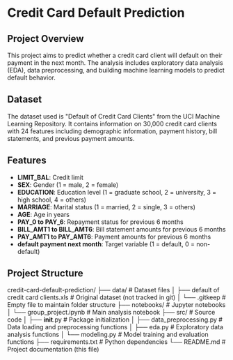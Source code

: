 # Credit Card Default Prediction

## Project Overview
This project aims to predict whether a credit card client will default on their payment in the next month. The analysis includes exploratory data analysis (EDA), data preprocessing, and building machine learning models to predict default behavior.

## Dataset
The dataset used is "Default of Credit Card Clients" from the UCI Machine Learning Repository. It contains information on 30,000 credit card clients with 24 features including demographic information, payment history, bill statements, and previous payment amounts.

## Features
- **LIMIT_BAL**: Credit limit
- **SEX**: Gender (1 = male, 2 = female)
- **EDUCATION**: Education level (1 = graduate school, 2 = university, 3 = high school, 4 = others)
- **MARRIAGE**: Marital status (1 = married, 2 = single, 3 = others)
- **AGE**: Age in years
- **PAY_0 to PAY_6**: Repayment status for previous 6 months
- **BILL_AMT1 to BILL_AMT6**: Bill statement amounts for previous 6 months
- **PAY_AMT1 to PAY_AMT6**: Payment amounts for previous 6 months
- **default payment next month**: Target variable (1 = default, 0 = non-default)

## Project Structure

credit-card-default-prediction/
├── data/ # Dataset files
│   ├── default of credit card clients.xls # Original dataset (not tracked in git)
│   └── .gitkeep # Empty file to maintain folder structure
├── notebooks/ # Jupyter notebooks
│   └── group_project.ipynb # Main analysis notebook
├── src/ # Source code
│   ├── __init__.py # Package initialization
│   ├── data_preprocessing.py # Data loading and preprocessing functions
│   ├── eda.py # Exploratory data analysis functions
│   └── modeling.py # Model training and evaluation functions
├── requirements.txt # Python dependencies
└── README.md # Project documentation (this file)
